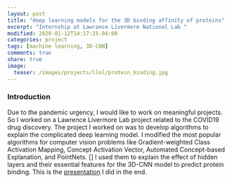 ```yaml
---
layout: post
title: "deep learning models for the 3D binding affinity of proteins"
excerpt: "Internship at Lawrance Livermore National Lab " 
modified: 2020-01-12T14:17:25-04:00
categories: project
tags: [machine learning, 3D-CNN]
comments: true
share: true
image:
  teaser: /images/projects/llnl/protein_binding.jpg
---
```

<!-- 
Investigated 3D-CNN, GCNN, Fusion Model, GAM++ models to model the 3D binding affinity of
proteins for drug discovery -->


### Introduction

Due to the pandemic urgency, I would like to work on meaningful projects. So I worked on a Lawrence Livermore Lab project related to the COVID19 drug discovery. The project I worked on was to develop algorithms to explain the complicated deep learning model. I modified the most popular algorithms for computer vision problems like Gradient-weighted Class Activation Mapping,  Concept Activation Vector, Automated Concept-based Explanation, and PointNets. [] I used them to explain the effect of hidden layers and their essential features for the 3D-CNN model to predict protein binding. This is the [presentation](/downloads/papers/Deep_Learning_Biology.pdf) I did in the end. 

<!-- 
### Link to GitHub

[pdf](https://github.com/zzh237/llnl)
 -->
